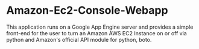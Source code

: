 # Amazon-Ec2-Console-Webapp

This application runs on a Google App Engine server and provides a simple front-end for the user to turn an Amazon AWS EC2 Instance on or off via python and Amazon's official API module for python, boto.
